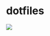 # dotfiles

![](https://user-images.githubusercontent.com/1208782/27458481-ff981114-57b1-11e7-94c4-283e7cf3c363.png)
